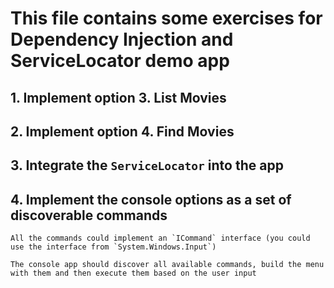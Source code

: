 ﻿# This file contains some exercises for Dependency Injection and ServiceLocator demo app

## 1. Implement option 3. List Movies

## 2. Implement option 4. Find Movies

## 3. Integrate the `ServiceLocator` into the app

## 4. Implement the console options as a set of discoverable commands
	
	All the commands could implement an `ICommand` interface (you could use the interface from `System.Windows.Input`)

	The console app should discover all available commands, build the menu with them and then execute them based on the user input